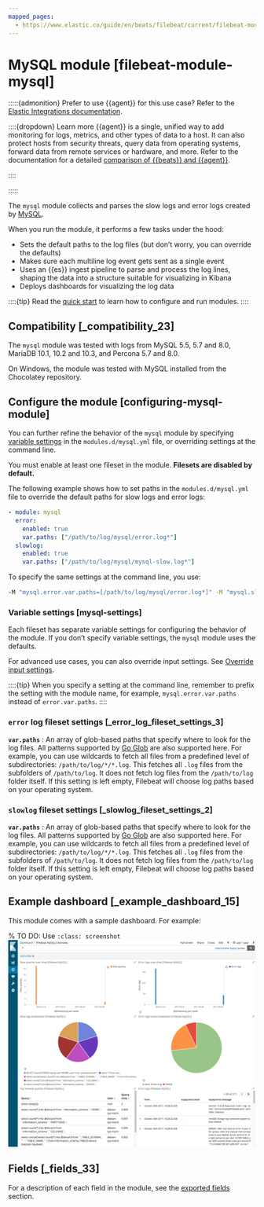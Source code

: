 ```yaml
---
mapped_pages:
  - https://www.elastic.co/guide/en/beats/filebeat/current/filebeat-module-mysql.html
---
```


# MySQL module [filebeat-module-mysql]

:::::{admonition} Prefer to use {{agent}} for this use case?
Refer to the [Elastic Integrations documentation](integration-docs://reference/mysql/index.md).

::::{dropdown} Learn more
{{agent}} is a single, unified way to add monitoring for logs, metrics, and other types of data to a host. It can also protect hosts from security threats, query data from operating systems, forward data from remote services or hardware, and more. Refer to the documentation for a detailed [comparison of {{beats}} and {{agent}}](docs-content://reference/fleet/index.md).

::::


:::::


The `mysql` module collects and parses the slow logs and error logs created by [MySQL](https://www.mysql.com/).

When you run the module, it performs a few tasks under the hood:

* Sets the default paths to the log files (but don’t worry, you can override the defaults)
* Makes sure each multiline log event gets sent as a single event
* Uses an {{es}} ingest pipeline to parse and process the log lines, shaping the data into a structure suitable for visualizing in Kibana
* Deploys dashboards for visualizing the log data

::::{tip}
Read the [quick start](/reference/filebeat/filebeat-installation-configuration.md) to learn how to configure and run modules.
::::



## Compatibility [_compatibility_23]

The  `mysql` module was tested with logs from MySQL 5.5, 5.7 and 8.0, MariaDB 10.1, 10.2 and 10.3, and Percona 5.7 and 8.0.

On Windows, the module was tested with MySQL installed from the Chocolatey repository.


## Configure the module [configuring-mysql-module]

You can further refine the behavior of the `mysql` module by specifying [variable settings](#mysql-settings) in the `modules.d/mysql.yml` file, or overriding settings at the command line.

You must enable at least one fileset in the module. **Filesets are disabled by default.**

The following example shows how to set paths in the `modules.d/mysql.yml` file to override the default paths for slow logs and error logs:

```yaml
- module: mysql
  error:
    enabled: true
    var.paths: ["/path/to/log/mysql/error.log*"]
  slowlog:
    enabled: true
    var.paths: ["/path/to/log/mysql/mysql-slow.log*"]
```

To specify the same settings at the command line, you use:

```sh
-M "mysql.error.var.paths=[/path/to/log/mysql/error.log*]" -M "mysql.slowlog.var.paths=[/path/to/log/mysql/mysql-slow.log*]"
```


### Variable settings [mysql-settings]

Each fileset has separate variable settings for configuring the behavior of the module. If you don’t specify variable settings, the `mysql` module uses the defaults.

For advanced use cases, you can also override input settings. See [Override input settings](/reference/filebeat/advanced-settings.md).

::::{tip}
When you specify a setting at the command line, remember to prefix the setting with the module name, for example, `mysql.error.var.paths` instead of `error.var.paths`.
::::



### `error` log fileset settings [_error_log_fileset_settings_3]

**`var.paths`**
:   An array of glob-based paths that specify where to look for the log files. All patterns supported by [Go Glob](https://golang.org/pkg/path/filepath/#Glob) are also supported here. For example, you can use wildcards to fetch all files from a predefined level of subdirectories: `/path/to/log/*/*.log`. This fetches all `.log` files from the subfolders of `/path/to/log`. It does not fetch log files from the `/path/to/log` folder itself. If this setting is left empty, Filebeat will choose log paths based on your operating system.


### `slowlog` fileset settings [_slowlog_fileset_settings_2]

**`var.paths`**
:   An array of glob-based paths that specify where to look for the log files. All patterns supported by [Go Glob](https://golang.org/pkg/path/filepath/#Glob) are also supported here. For example, you can use wildcards to fetch all files from a predefined level of subdirectories: `/path/to/log/*/*.log`. This fetches all `.log` files from the subfolders of `/path/to/log`. It does not fetch log files from the `/path/to/log` folder itself. If this setting is left empty, Filebeat will choose log paths based on your operating system.


## Example dashboard [_example_dashboard_15]

This module comes with a sample dashboard. For example:

% TO DO: Use `:class: screenshot`
![kibana mysql](images/kibana-mysql.png)


## Fields [_fields_33]

For a description of each field in the module, see the [exported fields](/reference/filebeat/exported-fields-mysql.md) section.
